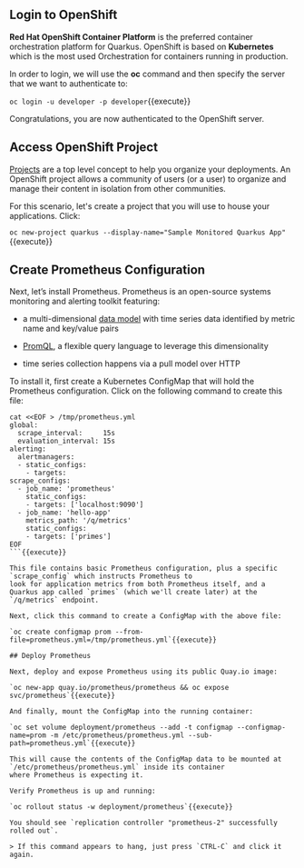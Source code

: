 ## Login to OpenShift

**Red Hat OpenShift Container Platform** is the preferred container orchestration platform for Quarkus. OpenShift is based on **Kubernetes** which is the most used Orchestration
for containers running in production.

In order to login, we will use the **oc** command and then specify the server that we
want to authenticate to:

`oc login -u developer -p developer`{{execute}}

Congratulations, you are now authenticated to the OpenShift server.

## Access OpenShift Project

[Projects](https://docs.openshift.com/container-platform/3.11/architecture/core_concepts/projects_and_users.html#projects)
are a top level concept to help you organize your deployments. An
OpenShift project allows a community of users (or a user) to organize and manage
their content in isolation from other communities.

For this scenario, let's create a project that you will use to house your applications. Click:

`oc new-project quarkus --display-name="Sample Monitored Quarkus App"`{{execute}}

## Create Prometheus Configuration

Next, let’s install Prometheus. Prometheus is an open-source systems monitoring and alerting toolkit featuring:

  - a multi-dimensional [data model](https://prometheus.io/docs/concepts/data_model/) with time series data identified by metric name and key/value pairs

  - [PromQL](https://prometheus.io/docs/prometheus/latest/querying/basics/), a flexible query language to leverage this dimensionality

  - time series collection happens via a pull model over HTTP

To install it, first create a Kubernetes ConfigMap that will hold the Prometheus configuration. Click on the following command to create this file:

```
cat <<EOF > /tmp/prometheus.yml
global:
  scrape_interval:     15s
  evaluation_interval: 15s
alerting:
  alertmanagers:
  - static_configs:
    - targets:
scrape_configs:
  - job_name: 'prometheus'
    static_configs:
    - targets: ['localhost:9090']
  - job_name: 'hello-app'
    metrics_path: '/q/metrics'
    static_configs:
    - targets: ['primes']
EOF
```{{execute}}

This file contains basic Prometheus configuration, plus a specific `scrape_config` which instructs Prometheus to
look for application metrics from both Prometheus itself, and a Quarkus app called `primes` (which we'll create later) at the `/q/metrics` endpoint.

Next, click this command to create a ConfigMap with the above file:

`oc create configmap prom --from-file=prometheus.yml=/tmp/prometheus.yml`{{execute}}

## Deploy Prometheus

Next, deploy and expose Prometheus using its public Quay.io image:

`oc new-app quay.io/prometheus/prometheus && oc expose svc/prometheus`{{execute}}

And finally, mount the ConfigMap into the running container:

`oc set volume deployment/prometheus --add -t configmap --configmap-name=prom -m /etc/prometheus/prometheus.yml --sub-path=prometheus.yml`{{execute}}

This will cause the contents of the ConfigMap data to be mounted at `/etc/prometheus/prometheus.yml` inside its container
where Prometheus is expecting it.

Verify Prometheus is up and running:

`oc rollout status -w deployment/prometheus`{{execute}}

You should see `replication controller "prometheus-2" successfully rolled out`.

> If this command appears to hang, just press `CTRL-C` and click it again.
